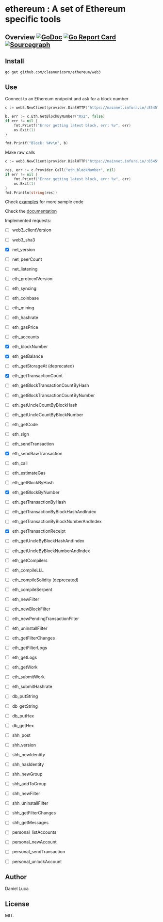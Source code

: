 # ethereum : A set of Ethereum specific tools

## Overview [![GoDoc](https://godoc.org/github.com/cleanunicorn/ethereum?status.svg)](https://godoc.org/github.com/cleanunicorn/ethereum) [![Go Report Card](https://goreportcard.com/badge/github.com/cleanunicorn/ethereum)](https://goreportcard.com/report/github.com/cleanunicorn/ethereum) [![Sourcegraph](https://sourcegraph.com/github.com/cleanunicorn/ethereum/-/badge.svg)](https://sourcegraph.com/github.com/cleanunicorn/ethereum?badge)

## Install

```
go get github.com/cleanunicorn/ethereum/web3
```

## Use

Connect to an Ethereum endpoint and ask for a block number
```go
c := web3.NewClient(provider.DialHTTP("https://mainnet.infura.io/:8545"))

b, err := c.Eth.GetBlockByNumber("0x2", false)
if err != nil {
	fmt.Printf("Error getting latest block, err: %v", err)
	os.Exit(1)
}

fmt.Printf("Block: %#v\n", b)
```

Make raw calls
```go
c := web3.NewClient(provider.DialHTTP("https://mainnet.infura.io/:8545"))

res, err := c.Provider.Call("eth_blockNumber", nil)
if err != nil {
	fmt.Printf("Error getting latest block, err: %v", err)
	os.Exit(1)
}
fmt.Println(string(res))
```

Check [examples](https://github.com/cleanunicorn/ethereum/tree/restructure-namespaces/examples) for more sample code

Check the [documentation](https://godoc.org/github.com/cleanunicorn/ethereum) 

Implemented requests:

- [ ] web3_clientVersion                      
- [ ] web3_sha3                               
- [x] net_version                             
- [ ] net_peerCount                           
- [ ] net_listening                           
- [ ] eth_protocolVersion                     
- [ ] eth_syncing                             
- [ ] eth_coinbase                            
- [ ] eth_mining                              
- [ ] eth_hashrate                            
- [ ] eth_gasPrice                            
- [ ] eth_accounts                            
- [x] eth_blockNumber                         
- [x] eth_getBalance                          
- [ ] eth_getStorageAt (deprecated)
- [x] eth_getTransactionCount                 
- [ ] eth_getBlockTransactionCountByHash      
- [ ] eth_getBlockTransactionCountByNumber    
- [ ] eth_getUncleCountByBlockHash            
- [ ] eth_getUncleCountByBlockNumber          
- [ ] eth_getCode                             
- [ ] eth_sign                                
- [ ] eth_sendTransaction                     
- [x] eth_sendRawTransaction                  
- [ ] eth_call                                
- [ ] eth_estimateGas                         
- [ ] eth_getBlockByHash                      
- [x] eth_getBlockByNumber                    
- [ ] eth_getTransactionByHash                
- [ ] eth_getTransactionByBlockHashAndIndex   
- [ ] eth_getTransactionByBlockNumberAndIndex 
- [x] eth_getTransactionReceipt               
- [ ] eth_getUncleByBlockHashAndIndex         
- [ ] eth_getUncleByBlockNumberAndIndex       
- [ ] eth_getCompilers                        
- [ ] eth_compileLLL                          
- [ ] eth_compileSolidity (deprecated)                    
- [ ] eth_compileSerpent                      
- [ ] eth_newFilter                           
- [ ] eth_newBlockFilter                      
- [ ] eth_newPendingTransactionFilter         
- [ ] eth_uninstallFilter                     
- [ ] eth_getFilterChanges                    
- [ ] eth_getFilterLogs                       
- [ ] eth_getLogs                             
- [ ] eth_getWork                             
- [ ] eth_submitWork                          
- [ ] eth_submitHashrate                      
- [ ] db_putString                            
- [ ] db_getString                            
- [ ] db_putHex                               
- [ ] db_getHex                               
- [ ] shh_post                                
- [ ] shh_version                             
- [ ] shh_newIdentity                         
- [ ] shh_hasIdentity                         
- [ ] shh_newGroup                            
- [ ] shh_addToGroup                          
- [ ] shh_newFilter                           
- [ ] shh_uninstallFilter                     
- [ ] shh_getFilterChanges                    
- [ ] shh_getMessages                         
- [ ] personal_listAccounts                   
- [ ] personal_newAccount                     
- [ ] personal_sendTransaction                
- [ ] personal_unlockAccount                  


## Author

Daniel Luca

## License

MIT.
